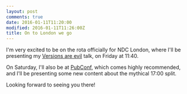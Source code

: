 ```yaml
---
layout: post
comments: true
date: 2016-01-11T11:20:00
modified: 2016-01-11T11:26:00Z
title: On to London we go
---
```


I'm very excited to be on the rota officially for NDC London, where I'll be
presenting my [Versions are evil][versions-evil-ndc] talk, on Friday at 11:40.

On Saturday, I'll also be at [PubConf][pubconf], which comes highly recommended, and I'll
be presenting some new content about the mythical 17:00 split.

Looking forward to seeing you there!

[versions-evil-ndc]: <http://ndc-london.com/talk/versions-are-evil-how-to-do-without-in-your-api/>
[pubconf]: <http://pubconf.io/#speakers>
